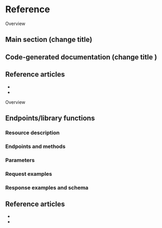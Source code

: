 
# Reference

<!-- Suggested outlines: -->

Overview
## Main section (change title)

## Code-generated documentation (change title )

## Reference articles

- []()
- []()


<!-- Or, if the project is an API or a library: -->

Overview
## Endpoints/library functions

<!-- For each endpoint plus method, or library function include the following: -->

### Resource description

### Endpoints and methods

### Parameters

### Request examples

### Response examples and schema

## Reference articles

- []()
- []()
